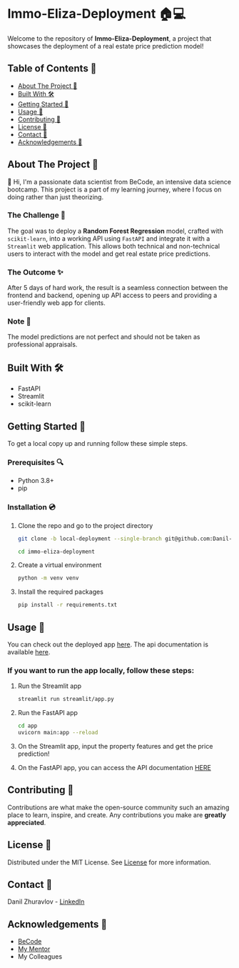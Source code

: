 # Immo-Eliza-Deployment 🏠💻

Welcome to the repository of **Immo-Eliza-Deployment**, a project that showcases the deployment of a real estate price prediction model!

## Table of Contents 📑
- [About The Project 📘](#about-the-project-📘)
- [Built With 🛠️](#built-with-🛠️)
- [Getting Started 🏁](#getting-started-🏁)
- [Usage 🚀](#usage-🚀)
- [Contributing 🤝](#contributing-🤝)
- [License 📜](#license-📜)
- [Contact 📧](#contact-📧)
- [Acknowledgements 🎉](#acknowledgements-🎉)

## About The Project 📘

👋 Hi, I'm a passionate data scientist from BeCode, an intensive data science bootcamp. This project is a part of my learning journey, where I focus on doing rather than just theorizing.

### The Challenge 🚀

The goal was to deploy a **Random Forest Regression** model, crafted with `scikit-learn`, into a working API using `FastAPI` and integrate it with a `Streamlit` web application. This allows both technical and non-technical users to interact with the model and get real estate price predictions.

### The Outcome ✨

After 5 days of hard work, the result is a seamless connection between the frontend and backend, opening up API access to peers and providing a user-friendly web app for clients.

### Note 📝

The model predictions are not perfect and should not be taken as professional appraisals.

## Built With 🛠️

- FastAPI
- Streamlit
- scikit-learn

## Getting Started 🏁

To get a local copy up and running follow these simple steps.

### Prerequisites 🔍

- Python 3.8+
- pip

### Installation 💿

1. Clone the repo and go to the project directory
   ```sh
   git clone -b local-deployment --single-branch git@github.com:Danil-Zhuravlov/immo-eliza-deployment.git

   cd immo-eliza-deployment
    ```

2. Create a virtual environment
    ```sh
    python -m venv venv
    ```
3. Install the required packages
    ```sh
    pip install -r requirements.txt
    ```

## Usage 🚀

You can check out the deployed app [here](https://price-predictor-immo-eliza.streamlit.app/). The api documentation is available [here](https://property-price-predictor-405i.onrender.com/docs).

### If you want to run the app locally, follow these steps:

1. Run the Streamlit app
    ```sh
    streamlit run streamlit/app.py
    ```

2. Run the FastAPI app
    ```sh
    cd app
    uvicorn main:app --reload
    ```

3. On the Streamlit app, input the property features and get the price prediction!

4. On the FastAPI app, you can access the API documentation [HERE](http://127.0.0.1:8000/docs)

## Contributing 🤝
Contributions are what make the open-source community such an amazing place to learn, inspire, and create. Any contributions you make are **greatly appreciated**.

## License 📜
Distributed under the MIT License. See [License](LICENSE) for more information.

## Contact 📧
Danil Zhuravlov - [LinkedIn](https://www.linkedin.com/in/danil-zhuravlov/)

## Acknowledgements 🎉

- [BeCode](https://becode.org/)
- [My Mentor](https://www.linkedin.com/in/vriveraq/)
- My Colleagues
